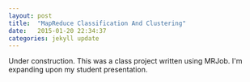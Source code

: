 ```yaml
---
layout: post
title:  "MapReduce Classification And Clustering"
date:   2015-01-20 22:34:37
categories: jekyll update
---
```


Under construction. This was a class project written using MRJob. I'm expanding upon my student presentation.
